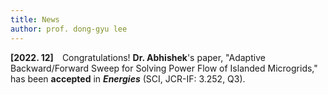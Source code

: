 ```yaml
---
title: News
author: prof. dong-gyu lee
---
```

**[2022. 12]** Congratulations! **Dr. Abhishek**'s paper, "Adaptive Backward/Forward Sweep for Solving Power Flow of Islanded Microgrids," has been **accepted** in _**Energies**_ (SCI, JCR-IF: 3.252, Q3).
